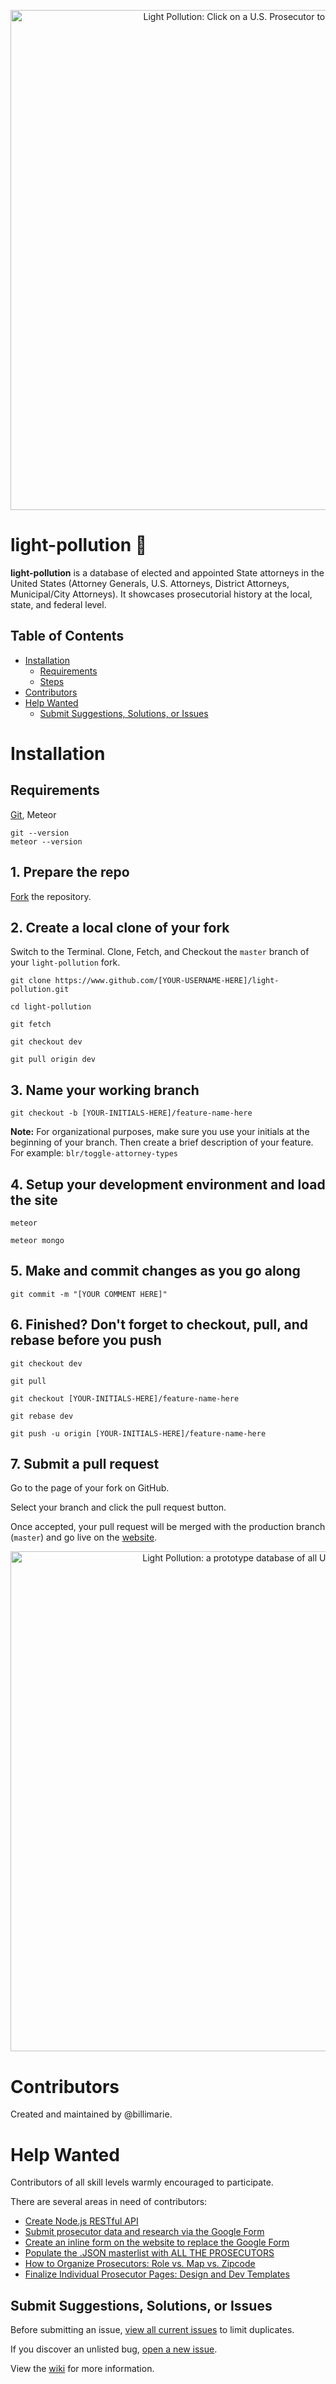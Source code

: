 <p align="center">
    <img src="https://github.com/billimarie/light-pollution/raw/master/public/img/light-pollution-front-animation.gif" width="800px" alt="Light Pollution: Click on a U.S. Prosecutor to read their data" />
</p>

# light-pollution :city_sunset:

**light-pollution** is a database of elected and appointed State attorneys in the United States (Attorney Generals, U.S. Attorneys, District Attorneys, Municipal/City Attorneys). It showcases prosecutorial history at the local, state, and federal level.

## Table of Contents

- [Installation](#installation)
    - [Requirements](#requirements)
    - [Steps](#1-prepare-the-repo)
- [Contributors](#contributors)
- [Help Wanted](#help-wanted)
    - [Submit Suggestions, Solutions, or Issues](#submit-suggestions-solutions-or-issues)

# Installation

## Requirements

[Git](https://git-scm.com/download/), Meteor

```
git --version
meteor --version
```

## 1. Prepare the repo

[Fork](https://github.com/billimarie/light-pollution#fork-destination-box) the repository.

## 2. Create a local clone of your fork

Switch to the Terminal. Clone, Fetch, and Checkout the `master` branch of your `light-pollution` fork.

```
git clone https://www.github.com/[YOUR-USERNAME-HERE]/light-pollution.git

cd light-pollution

git fetch

git checkout dev

git pull origin dev
```

## 3. Name your working branch

```
git checkout -b [YOUR-INITIALS-HERE]/feature-name-here
```

**Note:** For organizational purposes, make sure you use your initials at the beginning of your branch. Then create a brief description of your feature. For example: `blr/toggle-attorney-types`

## 4. Setup your development environment and load the site

```
meteor

meteor mongo
```

## 5. Make and commit changes as you go along

```
git commit -m "[YOUR COMMENT HERE]"
```

## 6. Finished? Don't forget to checkout, pull, and rebase before you push

```
git checkout dev

git pull

git checkout [YOUR-INITIALS-HERE]/feature-name-here

git rebase dev

git push -u origin [YOUR-INITIALS-HERE]/feature-name-here
```

## 7. Submit a pull request

Go to the page of your fork on GitHub.

Select your branch and click the pull request button.

Once accepted, your pull request will be merged with the production branch (`master`) and go live on the [website](https://billimarie.github.io/light-pollution).

<p align="center">
    <img src="https://github.com/billimarie/light-pollution/blob/master/public/img/light-pollution-title-card-animation.gif" alt="Light Pollution: a prototype database of all U.S. Prosecutors" width="800px" />
</p>

# Contributors

Created and maintained by @billimarie.

# Help Wanted

Contributors of all skill levels warmly encouraged to participate.

There are several areas in need of contributors:

- [Create Node.js RESTful API](https://github.com/billimarie/light-pollution/issues/15)
- [Submit prosecutor data and research via the Google Form](https://github.com/billimarie/light-pollution/wiki/Contribute-Data,-Research,-and-Suggested-Solutions)
- [Create an inline form on the website to replace the Google Form](https://github.com/billimarie/light-pollution/issues/12)
- [Populate the .JSON masterlist with ALL THE PROSECUTORS](https://github.com/billimarie/light-pollution/wiki/Contribute-Data,-Research,-and-Suggested-Solutions)
- [How to Organize Prosecutors: Role vs. Map vs. Zipcode](https://github.com/billimarie/light-pollution/issues/11)
- [Finalize Individual Prosecutor Pages: Design and Dev Templates](https://github.com/billimarie/light-pollution/issues/9)

## Submit Suggestions, Solutions, or Issues

Before submitting an issue, [view all current issues](https://github.com/billimarie/light-pollution/issues) to limit duplicates.

If you discover an unlisted bug, [open a new issue](https://github.com/billimarie/light-pollution/issues/new).

View the [wiki](https://github.com/billimarie/light-pollution/wiki/Contribute-Data,-Research,-and-Suggested-Solutions#submit-a-suggestion-or-solution) for more information.
